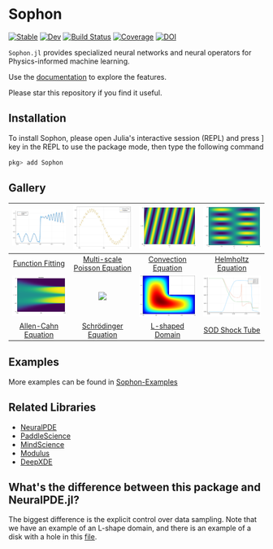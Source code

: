 # Sophon

[![Stable](https://img.shields.io/badge/docs-stable-blue.svg)](https://yichengdwu.github.io/Sophon.jl/stable/)
[![Dev](https://img.shields.io/badge/docs-dev-blue.svg)](https://yichengdwu.github.io/Sophon.jl/dev/)
[![Build Status](https://github.com/YichengDWu/Sophon.jl/actions/workflows/CI.yml/badge.svg?branch=main)](https://github.com/YichengDWu/Sophon.jl/actions/workflows/CI.yml?query=branch%3Amain)
[![Coverage](https://codecov.io/gh/YichengDWu/Sophon.jl/branch/main/graph/badge.svg)](https://codecov.io/gh/YichengDWu/Sophon.jl)
[![DOI](https://zenodo.org/badge/521846679.svg)](https://zenodo.org/badge/latestdoi/521846679)

`Sophon.jl` provides specialized neural networks and neural operators for Physics-informed machine learning. 

Use the [documentation](https://yichengdwu.github.io/Sophon.jl/dev/) to explore the features.

Please star this repository if you find it useful.

## Installation

To install Sophon, please open Julia's interactive session (REPL) and press ] key in the REPL to use the package mode, then type the following command

```julia
pkg> add Sophon
```
## Gallery
| ![](assets/functionfitting.svg)     | ![](assets/poisson.png)                 | ![](assets/convection.png)                | ![](assets/helmholtz.png)                |
|:---------------------------------------:|:-------------------------------------------------------------:|:------------------------------------------------------------:|:-----------------------------------------------------------:|
| [Function Fitting](https://yichengdwu.github.io/Sophon.jl/dev/tutorials/discontinuous/) | [Multi-scale Poisson Equation](https://yichengdwu.github.io/Sophon.jl/dev/tutorials/poisson/) | [Convection Equation](https://yichengdwu.github.io/Sophon.jl/dev/tutorials/convection/) | [Helmholtz Equation](https://yichengdwu.github.io/Sophon.jl/dev/tutorials/helmholtz/) |
| ![](assets/allen.png)     | ![](assets/Schrödinger.png)                 | ![](assets/Lshape.png)                |    ![](assets/sod.png)     |
| [Allen-Cahn Equation](https://yichengdwu.github.io/Sophon.jl/dev/tutorials/allen_cahn/) | [Schrödinger Equation](https://yichengdwu.github.io/Sophon.jl/dev/tutorials/Schr%C3%B6dingerEquation/) | [L-shaped Domain](https://yichengdwu.github.io/Sophon.jl/dev/tutorials/L_shape/) | [SOD Shock Tube](https://yichengdwu.github.io/Sophon.jl/dev/tutorials/sod/) |

## Examples

More examples can be found in [Sophon-Examples](https://github.com/YichengDWu/Sophon-Examples)

## Related Libraries

- [NeuralPDE](https://github.com/SciML/NeuralPDE.jl)
- [PaddleScience](https://github.com/PaddlePaddle/PaddleScience)
- [MindScience](https://gitee.com/mindspore/mindscience)
- [Modulus](https://docs.nvidia.com/deeplearning/modulus/index.html#)
- [DeepXDE](https://deepxde.readthedocs.io/en/latest/index.html#)

## What's the difference between this package and NeuralPDE.jl?

The biggest difference is the explicit control over data sampling. Note that we have an example of an L-shape domain, and there is an example of a disk with a hole in this [file](https://github.com/YichengDWu/Sophon.jl/blob/main/docs/src/tutorials/hole.jl).
